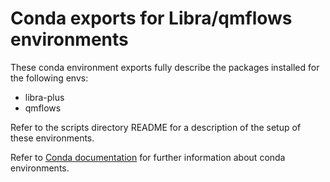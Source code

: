 # Conda exports for Libra/qmflows environments

These conda environment exports fully describe the packages installed for the following envs:
- libra-plus
- qmflows

Refer to the scripts directory README for a description of the setup of these
environments.

Refer to [Conda documentation](https://docs.conda.io/projects/conda/en/latest/user-guide/tasks/manage-environments.html) for further information about conda environments.

